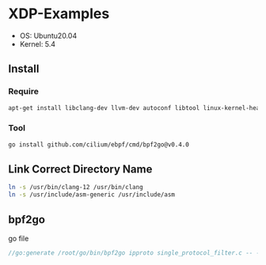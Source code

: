 # XDP-Examples

* OS: Ubuntu20.04
* Kernel: 5.4

## Install

### Require

```bash
apt-get install libclang-dev llvm-dev autoconf libtool linux-kernel-headers kernel-package libelf-dev elfutils bpfcc-tools linux-tools-common gcc-multilib clang-12 libelf-dev strace tar bpfcc-tools linux-headers-$(uname -r) gcc-
```

### Tool

```bash
go install github.com/cilium/ebpf/cmd/bpf2go@v0.4.0
```

## Link Correct Directory Name

```bash
ln -s /usr/bin/clang-12 /usr/bin/clang
ln -s /usr/include/asm-generic /usr/include/asm
```

## bpf2go

go file

```go
//go:generate /root/go/bin/bpf2go ipproto single_protocol_filter.c -- -I/usr/include/ -I./include -nostdinc -O3
```